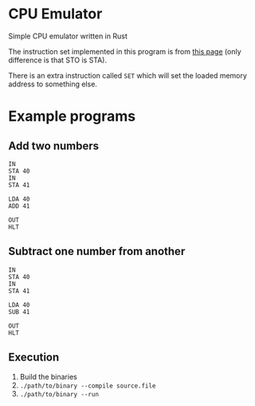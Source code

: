 # CPU Emulator
Simple CPU emulator written in Rust

The instruction set implemented in this program is from [this page](http://teaching.idallen.com/dat2343/09f/notes/13lmc_opcodes.htm) (only difference is that STO is STA).

There is an extra instruction called `SET` which will set the loaded memory address to something else.

# Example programs

## Add two numbers

```
IN
STA 40
IN
STA 41

LDA 40
ADD 41

OUT
HLT
```

## Subtract one number from another

```
IN
STA 40
IN
STA 41

LDA 40
SUB 41

OUT
HLT
```

## Execution

1) Build the binaries
2) `./path/to/binary --compile source.file`
3) `./path/to/binary --run`